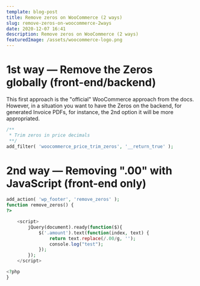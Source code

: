```yaml
---
template: blog-post
title: Remove zeros on WooCommerce (2 ways)
slug: remove-zeros-on-woocommerce-2ways
date: 2020-12-07 16:41
description: Remove zeros on WooCommerce (2 ways)
featuredImage: /assets/woocommerce-logo.png
---
```

# 1st way — Remove the Zeros globally (front-end/backend)

This first approach is the "official" WooCommerce approach from the docs. However, in a situation you want to have the Zeros on the backend, for generated Invoice PDFs, for instance, the 2nd option it will be more appropriated.
 

```php
/**
 * Trim zeros in price decimals
 **/
add_filter( 'woocommerce_price_trim_zeros', '__return_true' ); 
```


# 2nd way — Removing ".00" with JavaScript (front-end only)

```php
add_action( 'wp_footer', 'remove_zeros' );
function remove_zeros() {
?>

	<script>
		jQuery(document).ready(function($){
			$('.amount').text(function(index, text) {
				return text.replace(/.00/g, ''); 
				console.log("test");
			});
		});
	</script>

<?php
}
```